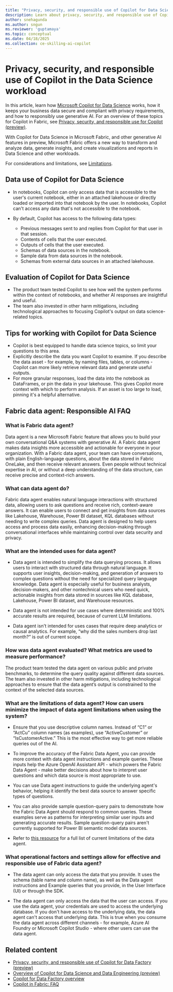 ```yaml
---
title: "Privacy, security, and responsible use of Copilot for Data Science"
description: Learn about privacy, security, and responsible use of Copilot for Data Science in Microsoft Fabric.
author: snehagunda
ms.author: sngun
ms.reviewer: 'guptamaya'
ms.topic: conceptual
ms.date: 04/18/2025
ms.collection: ce-skilling-ai-copilot
---
```


# Privacy, security, and responsible use of Copilot in the Data Science workload

In this article, learn how [Microsoft Copilot for Data Science](../data-engineering/copilot-notebooks-overview.md) works, how it keeps your business data secure and compliant with privacy requirements, and how to responsibly use generative AI. For an overview of these topics for Copilot in Fabric, see [Privacy, security, and responsible use for Copilot (preview)](../fundamentals/copilot-privacy-security.md).

With Copilot for Data Science in Microsoft Fabric, and other generative AI features in preview, Microsoft Fabric offers a new way to transform and analyze data, generate insights, and create visualizations and reports in Data Science and other workloads.

For considerations and limitations, see [Limitations](../data-engineering/copilot-notebooks-overview.md#limitations).

## Data use of Copilot for Data Science

- In notebooks, Copilot can only access data that is accessible to the user's current notebook, either in an attached lakehouse or directly loaded or imported into that notebook by the user. In notebooks, Copilot can't access any data that's not accessible to the notebook.

- By default, Copilot has access to the following data types:

  - Previous messages sent to and replies from Copilot for that user in that session.
  - Contents of cells that the user executed.
  - Outputs of cells that the user executed.
  - Schemas of data sources in the notebook.
  - Sample data from data sources in the notebook.
  - Schemas from external data sources in an attached lakehouse.

## Evaluation of Copilot for Data Science

- The product team tested Copilot to see how well the system performs within the context of notebooks, and whether AI responses are insightful and useful.
- The team also invested in other harm mitigations, including technological approaches to focusing Copilot's output on data science-related topics.

## Tips for working with Copilot for Data Science

- Copilot is best equipped to handle data science topics, so limit your questions to this area.
- Explicitly describe the data you want Copilot to examine. If you describe the data asset - for example, by naming files, tables, or columns - Copilot can more likely retrieve relevant data and generate useful outputs.
- For more granular responses, load the data into the notebook as DataFrames, or pin the data in your lakehouse. This gives Copilot more context with which to perform analysis. If an asset is too large to load, pinning it's a helpful alternative.

## Fabric data agent: Responsible AI FAQ

### What is Fabric data agent?

Data agent is a new Microsoft Fabric feature that allows you to build your own conversational Q&A systems with generative AI. A Fabric data agent makes data insights more accessible and actionable for everyone in your organization. With a Fabric data agent, your team can have conversations, with plain English-language questions, about the data stored in Fabric OneLake, and then receive relevant answers. Even people without technical expertise in AI, or without a deep understanding of the data structure, can receive precise and context-rich answers.

### What can data agent do?

Fabric data agent enables natural language interactions with structured data, allowing users to ask questions and receive rich, context-aware answers. It can enable users to connect and get insights from data sources like Lakehouse, Warehouse, Power BI dataset, KQL databases without needing to write complex queries. Data agent is designed to help users access and process data easily, enhancing decision-making through conversational interfaces while maintaining control over data security and privacy.

### What are the intended uses for data agent?

- Data agent is intended to simplify the data querying process. It allows users to interact with structured data through natural language. It supports user insights, decision-making, and generation of answers to complex questions without the need for specialized query language knowledge. Data agent is especially useful for business analysts, decision-makers, and other nontechnical users who need quick, actionable insights from data stored in sources like KQL database, Lakehouse, Power BI dataset, and Warehouse resources.

- Data agent is not intended for use cases where deterministic and 100% accurate results are required, because of current LLM limitations.

- Data agent isn't intended for uses cases that require deep analytics or causal analytics. For example, “why did the sales numbers drop last month?” is out of current scope.

### How was data agent evaluated? What metrics are used to measure performance?

The product team tested the data agent on various public and private benchmarks, to determine the query quality against different data sources. The team also invested in other harm mitigations, including technological approaches to ensure that the data agent’s output is constrained to the context of the selected data sources.

### What are the limitations of data agent? How can users minimize the impact of data agent limitations when using the system?

- Ensure that you use descriptive column names. Instead of “C1” or “ActCu” column names (as examples), use “ActiveCustomer” or “IsCustomerActive.” This is the most effective way to get more reliable queries out of the AI.

- To improve the accuracy of the Fabric Data Agent, you can provide more context with data agent instructions and example queries. These inputs help the Azure OpenAI Assistant API - which powers the Fabric Data Agent - make better decisions about how to interpret user questions and which data source is most appropriate to use.

- You can use Data agent instructions to guide the underlying agent's behavior, helping it identify the best data source to answer specific types of questions.

- You can also provide sample question-query pairs to demonstrate how the Fabric Data Agent should respond to common queries. These examples serve as patterns for interpreting similar user inputs and generating accurate results. Sample question-query pairs aren't currently supported for Power BI semantic model data sources.

- Refer to [this resource](../data-science/concept-data-agent.md#limitations) for a full list of current limitations of the data agent.

### What operational factors and settings allow for effective and responsible use of Fabric data agent?

- The data agent can only access the data that you provide. It uses the schema (table name and column name), as well as the Data agent instructions and Example queries that you provide, in the User Interface (UI) or through the SDK.

- The data agent can only access the data that the user can access. If you use the data agent, your credentials are used to access the underlying database. If you don't have access to the underlying data, the data agent can't access that underlying data. This is true when you consume the data agent across different channels - for example, Azure AI Foundry or Microsoft Copilot Studio - where other users can use the data agent.

## Related content

- [Privacy, security, and responsible use of Copilot for Data Factory (preview)](copilot-data-factory-privacy-security.md)
- [Overview of Copilot for Data Science and Data Engineering (preview)](../data-engineering/copilot-notebooks-overview.md)
- [Copilot for Data Factory overview](copilot-fabric-data-factory.md)
- [Copilot in Fabric: FAQ](copilot-faq-fabric.yml)
